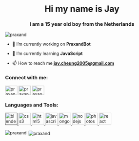 <h1 align="center">Hi my name is Jay</h1>
<h3 align="center">I am a 15 year old boy from the Netherlands</h3>

<p align="left"> <img src="https://komarev.com/ghpvc/?username=praxand" alt="praxand" /> </p>

- 🔭 I’m currently working on **PraxandBot**

- 🌱 I’m currently learning **JavaScript**

- 📫 How to reach me **jay.cheung2005@gmail.com**

<p align="left">
<h3 align="left">Connect with me:</h3>
<a href="https://twitter.com/praxand_" target="blank"><img align="center" src="https://cdn.jsdelivr.net/npm/simple-icons@3.0.1/icons/twitter.svg" alt="praxand_" height="30" width="40" /></a>
<a href="https://instagram.com/praxand" target="blank"><img align="center" src="https://cdn.jsdelivr.net/npm/simple-icons@3.0.1/icons/instagram.svg" alt="praxand" height="30" width="40" /></a>
<a href="https://www.youtube.com/c/praxand" target="blank"><img align="center" src="https://cdn.jsdelivr.net/npm/simple-icons@3.0.1/icons/youtube.svg" alt="praxand" height="30" width="40" /></a>
</p>

<h3 align="left">Languages and Tools:</h3>
<p align="left"> <a href="" target="_blank"> <img src="https://download.blender.org/branding/community/blender_community_badge_white.svg" alt="blender" width="40" height="40"/> </a> <a href="https://www.w3schools.com/css/" target="_blank"> <img src="https://devicons.github.io/devicon/devicon.git/icons/css3/css3-original-wordmark.svg" alt="css3" width="40" height="40"/> </a> <a href="https://www.w3.org/html/" target="_blank"> <img src="https://devicons.github.io/devicon/devicon.git/icons/html5/html5-original-wordmark.svg" alt="html5" width="40" height="40"/> </a> <a href="https://developer.mozilla.org/en-US/docs/Web/JavaScript" target="_blank"> <img src="https://devicons.github.io/devicon/devicon.git/icons/javascript/javascript-original.svg" alt="javascript" width="40" height="40"/> </a> <a href="https://www.mongodb.com/" target="_blank"> <img src="https://devicons.github.io/devicon/devicon.git/icons/mongodb/mongodb-original-wordmark.svg" alt="mongodb" width="40" height="40"/> </a> <a href="https://nodejs.org" target="_blank"> <img src="https://devicons.github.io/devicon/devicon.git/icons/nodejs/nodejs-original-wordmark.svg" alt="nodejs" width="40" height="40"/> </a> <a href="https://www.photoshop.com/en" target="_blank"> <img src="https://devicons.github.io/devicon/devicon.git/icons/photoshop/photoshop-plain.svg" alt="photoshop" width="40" height="40"/> </a> <a href="https://reactjs.org/" target="_blank"> <img src="https://devicons.github.io/devicon/devicon.git/icons/react/react-original-wordmark.svg" alt="react" width="40" height="40"/> </a> </p>

<p><img align="left" src="https://github-readme-stats.vercel.app/api/top-langs/?username=praxand&layout=compact" alt="praxand" /></p>

<p>&nbsp;<img align="center" src="https://github-readme-stats.vercel.app/api?username=praxand&show_icons=true" alt="praxand" /></p>

